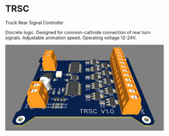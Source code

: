 # TRSC
Truck Rear Signal Controller

Discrete logic. Designed for common-cathode connection of rear turn signals. Adjustable animation speed. Operating voltage 12-24V.

![Truck Rear Signal Controller PCB](/Images/pcb-render.png "Truck Rear Signal Controller PCB")